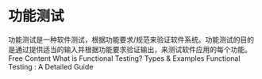 # 功能测试

功能测试是一种软件测试，根据功能要求/规范来验证软件系统。功能测试的目的是通过提供适当的输入并根据功能要求验证输出，来测试软件应用的每个功能。
<ResourceGroupTitle>Free Content</ResourceGroupTitle>
<BadgeLink colorScheme='yellow' badgeText='Read' href='https://www.guru99.com/functional-testing.html'>What is Functional Testing? Types & Examples</BadgeLink>
<BadgeLink colorScheme='yellow' badgeText='Read' href='https://www.browserstack.com/guide/functional-testing'>Functional Testing : A Detailed Guide</BadgeLink>
